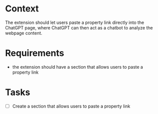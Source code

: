 # Context
The extension should let users paste a property link directly into the ChatGPT page, where ChatGPT can then act as a chatbot to analyze the webpage content.

# Requirements
- the extension should have a section that allows users to paste a property link

# Tasks
- [ ] Create a section that allows users to paste a property link